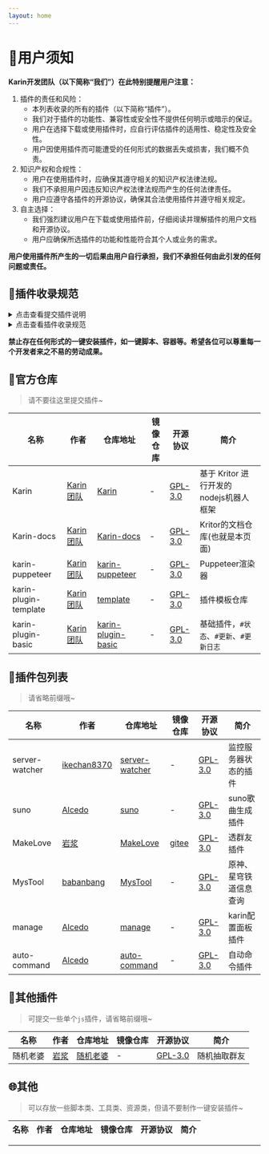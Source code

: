 ```yaml
---
layout: home
---
```


# 📜用户须知

**Karin开发团队（以下简称“我们”）在此特别提醒用户注意：**

1. 插件的责任和风险：
    - 本列表收录的所有的插件（以下简称“插件”）。
    - 我们对于插件的功能性、兼容性或安全性不提供任何明示或暗示的保证。
    - 用户在选择下载或使用插件时，应自行评估插件的适用性、稳定性及安全性。
    - 用户因使用插件而可能遭受的任何形式的数据丢失或损害，我们概不负责。
2. 知识产权和合规性：
    - 用户在使用插件时，应确保其遵守相关的知识产权法律法规。
    - 我们不承担用户因违反知识产权法律法规而产生的任何法律责任。
    - 用户应遵守各插件的开源协议，确保其合法使用插件并遵守相关规定。
3. 自主选择：
    - 我们强烈建议用户在下载或使用插件前，仔细阅读并理解插件的用户文档和开源协议。
    - 用户应确保所选插件的功能和性能符合其个人或业务的需求。

**用户使用插件所产生的一切后果由用户自行承担，我们不承担任何由此引发的任何问题或责任。**

## 🎉插件收录规范

<details>

<summary>点击查看提交插件说明</summary>

- 欢迎提交插件，但请遵守插件收录规范。
- 如果您的插件存在违反插件收录规范的行为，我们会立即删除您的插件。
- 打开[plugins][plugins]页面，按照已有的格式新增插件信息
- 填写提交信息，使用`feat: 插件名称`、`feat: 添加测试插件`等格式
- 拓展描述信息，请尽量提供，非必需
- 填写完成提交，等待审核

</details>

<details>

<summary>点击查看插件收录规范</summary>

- 对于本页面收录的所有插件，我们要求开发者遵守以下规定
- 必须包含开源协议，并在仓库中提供
- 禁止存在侵犯第三方知识产权的行为
- 禁止存在恶意破坏、恶意修改、恶意删除、恶意添加等恶意行为
- 禁止存在恶意推广、恶意宣传等恶意行为
- 禁止存在恶意破坏用户隐私、恶意收集用户信息等恶意行为
- 禁止存在恶意利用插件进行违法犯罪活动等恶意行为
- 禁止存在恶意收集、泄露用户数据、恶意泄露用户隐私等恶意行为
- 禁止存在恶意修改插件的源代码、恶意删除插件的源代码等恶意行为
- 禁止在插件中包含任何形式的**后门**、**木马**、**病毒**等恶意代码或程序  
- 对于加密、混淆的插件，必须在仓库主页声明哪些文件是加密、混淆的，并注明代码混淆的目的

</details>

**禁止存在任何形式的一键安装插件，如一键脚本、容器等。希望各位可以尊重每一个开发者来之不易的劳动成果。**

## 📖官方仓库

> 请不要往这里提交插件~

| 名称                  | 作者                 | 仓库地址                     | 镜像仓库 | 开源协议                 | 简介                                    |
| --------------------- | -------------------- | ---------------------------- | -------- | ------------------------ | --------------------------------------- |
| Karin                 | [Karin团队][KarinJS] | [Karin][Karin]               | -        | [GPL-3.0][Karin-tab]     | 基于 Kritor 进行开发的nodejs机器人框架  |
| Karin-docs            | [Karin团队][KarinJS] | [Karin-docs][docs]           | -        | [GPL-3.0][Karin-tab]     | Kritor的文档仓库(也就是本页面)          |
| karin-puppeteer       | [Karin团队][KarinJS] | [karin-puppeteer][puppeteer] | -        | [GPL-3.0][puppeteer-tab] | Puppeteer渲染器                         |
| karin-plugin-template | [Karin团队][KarinJS] | [template][template]         | -        | [GPL-3.0][template-tab]  | 插件模板仓库                            |
| karin-plugin-basic    | [Karin团队][KarinJS] | [karin-plugin-basic][pbasic] | -        | [GPL-3.0][basic-tab]     | 基础插件，`#状态`、`#更新`、`#更新日志` |

## 🎨插件包列表

> 请省略前缀哦~

| 名称           | 作者                       | 仓库地址                         | 镜像仓库 | 开源协议                      | 简介                 |
| -------------- | -------------------------- | -------------------------------- | -------- | ----------------------------- | -------------------- |
| server-watcher | [ikechan8370][ikechan8370] | [server-watcher][server-watcher] | -        | [GPL-3.0][server-watcher-tab] | 监控服务器状态的插件 |
| suno           | [Alcedo][HalcyonAlcedo]    | [suno][suno]                     | -        | [GPL-3.0][suno-tab]           | suno歌曲生成插件 |
| MakeLove       | [岩浆][lava081]            | [MakeLove][MakeLove]  | [gitee][MakeLove-gitee] | [GPL-3.0][MakeLove-tab] | 透群友插件 |
| MysTool        | [babanbang][babanbang]     | [MysTool][MysTool]               | -        | [GPL-3.0][MysTool-tab]        | 原神、星穹铁道信息查询 |
| manage         | [Alcedo][HalcyonAlcedo]    | [manage][manage]                 | -        | [GPL-3.0][manage-tab]         | karin配置面板插件 |
| auto-command   | [Alcedo][HalcyonAlcedo]    | [auto-command][auto-command]     | -        | [GPL-3.0][auto-command-tab]   | 自动命令插件 |

## 📖其他插件

> 可提交一些单个`js`插件，请省略前缀哦~  

| 名称     | 作者                    | 仓库地址             | 镜像仓库 | 开源协议            | 简介                   |
| -------- | ----------------------- | -------------------- | -------- | ------------------- | --------------------- |
| 随机老婆  | [岩浆][lava081]         | [随机老婆][随机老婆]   | -        | [GPL-3.0][随机老婆-tab] | 随机抽取群友 |
## 🌐其他

> 可以存放一些脚本类、工具类、资源类，但请不要制作一键安装插件~

| 名称 | 作者 | 仓库地址 | 镜像仓库 | 开源协议 | 简介 |
| ---- | ---- | -------- | -------- | -------- | ---- |

---

[KarinJS]: https://github.com/KarinJS
[Karin]: https://github.com/KarinJS/Karin
[docs]: https://github.com/KarinJS/Karin/tree/docs
[Karin-tab]: https://github.com/KarinJS/Karin?tab=GPL-3.0-1-ov-file#readme
[pbasic]: https://github.com/KarinJS/karin-plugin-basic
[basic-tab]: https://github.com/KarinJS/karin-plugin-basic?tab=GPL-3.0-1-ov-file#readme
[template]: https://github.com/KarinJS/karin-plugin-template
[template-tab]: https://github.com/KarinJS/karin-plugin-template?tab=GPL-3.0-1-ov-file#readme
[puppeteer]: https://github.com/KarinJS/karin-puppeteer
[puppeteer-tab]: https://github.com/KarinJS/karin-puppeteer?tab=GPL-3.0-1-ov-file#readme
[plugins]: https://github.com/KarinJS/Karin/edit/docs/docs/plugins/index.md
[ikechan8370]: https://github.com/ikechan8370
[server-watcher]: https://github.com/ikechan8370/karin-plugin-server-watcher
[server-watcher-tab]: https://github.com/ikechan8370/karin-plugin-server-watcher?tab=GPL-3.0-1-ov-file#readme
[HalcyonAlcedo]: https://github.com/HalcyonAlcedo
[suno]: https://github.com/HalcyonAlcedo/karin-plugin-suno
[suno-tab]: https://github.com/HalcyonAlcedo/karin-plugin-suno?tab=GPL-3.0-1-ov-file#readme
[lava081]: https://github.com/lava081
[MakeLove]: https://github.com/lava081/karin-plugin-MakeLove
[MakeLove-gitee]: https://gitee.com/lava081/karin-plugin-MakeLove
[MakeLove-tab]: https://github.com/lava081/karin-plugin-MakeLove?tab=GPL-3.0-1-ov-file#readme
[随机老婆]: https://github.com/lava081/karin-plugin-example-lava-cv/blob/main/随机老婆.js
[随机老婆-tab]: https://github.com/lava081/karin-plugin-example-lava-cv?tab=GPL-3.0-1-ov-file#readme
[babanbang]: https://github.com/babanbang
[MysTool]: https://github.com/babanbang/karin-plugin-MysTool
[MysTool-tab]: https://github.com/babanbang/karin-plugin-MysTool?tab=GPL-3.0-1-ov-file#readme
[manage]: https://github.com/HalcyonAlcedo/karin-plugin-manage
[manage-tab]: https://github.com/HalcyonAlcedo/karin-plugin-manage?tab=GPL-3.0-1-ov-file#readme
[auto-command]: https://github.com/HalcyonAlcedo/karin-plugin-auto-command
[auto-command-tab]: https://github.com/HalcyonAlcedo/karin-plugin-auto-command?tab=GPL-3.0-1-ov-file#readme
